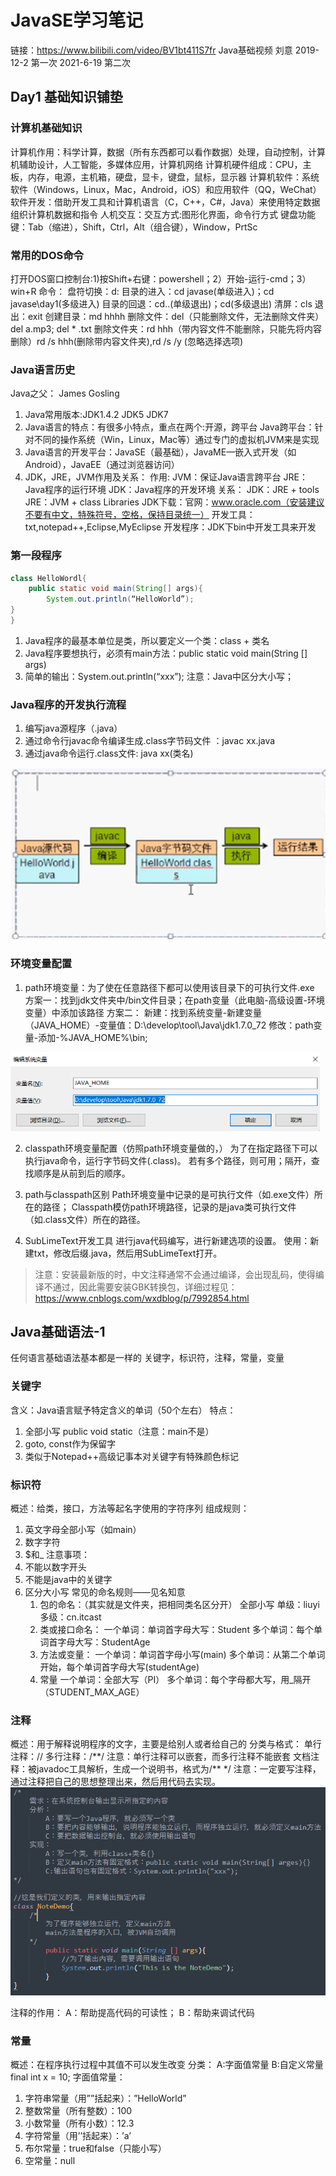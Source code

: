 # JavaSE学习笔记
链接：https://www.bilibili.com/video/BV1bt411S7fr
Java基础视频 刘意
2019-12-2 第一次 2021-6-19 第二次
## Day1 基础知识铺垫
### 计算机基础知识
计算机作用：科学计算，数据（所有东西都可以看作数据）处理，自动控制，计算机辅助设计，人工智能，多媒体应用，计算机网络
计算机硬件组成：CPU，主板，内存，电源，主机箱，硬盘，显卡，键盘，鼠标，显示器
计算机软件：系统软件（Windows，Linux，Mac，Android，iOS）和应用软件（QQ，WeChat）
软件开发：借助开发工具和计算机语言（C，C++，C#，Java）来使用特定数据组织计算机数据和指令
人机交互：交互方式:图形化界面，命令行方式
键盘功能键：Tab（缩进），Shift，Ctrl，Alt（组合键），Window，PrtSc
### 常用的DOS命令
打开DOS窗口控制台:1)按Shift+右键：powershell；2）开始-运行-cmd；3）win+R
命令：
盘符切换：d:
目录的进入：cd javase(单级进入)；cd javase\day1(多级进入)
目录的回退：cd..(单级退出)；cd\(多级退出)
清屏：cls
退出：exit
创建目录：md hhhh
删除文件：del（只能删除文件，无法删除文件夹） del a.mp3; del * .txt
删除文件夹：rd hhh（带内容文件不能删除，只能先将内容删除）rd /s hhh(删除带内容文件夹),rd /s /y (忽略选择选项)
### Java语言历史
Java之父： James Gosling
1. Java常用版本:JDK1.4.2		JDK5		JDK7
2. Java语言的特点：有很多小特点，重点在两个:开源，跨平台
Java跨平台：针对不同的操作系统（Win，Linux，Mac等）通过专门的虚拟机JVM来是实现
3. Java语言的开发平台：JavaSE（最基础），JavaME—嵌入式开发（如Android），JavaEE（通过浏览器访问）
4. JDK，JRE，JVM作用及关系：
作用:
JVM：保证Java语言跨平台
JRE：Java程序的运行环境
JDK：Java程序的开发环境
关系：
JDK：JRE + tools
JRE：JVM + class Libraries
JDK下载：官网：www.oracle.com（安装建议不要有中文，特殊符号，空格，保持目录统一）
开发工具：txt,notepad++,Eclipse,MyEclipse
开发程序：JDK下bin中开发工具来开发
### 第一段程序
```java
class HelloWordl{
	public static void main(String[] args){
		System.out.println(“HelloWorld”);
}
}
```

1. Java程序的最基本单位是类，所以要定义一个类：class + 类名
2. Java程序要想执行，必须有main方法：public static void main(String [] args)
3. 简单的输出：System.out.println(“xxx”);
   注意：Java中区分大小写；
### Java程序的开发执行流程
1. 编写java源程序（.java）
2. 通过命令行javac命令编译生成.class字节码文件 ：javac xx.java
3. 通过java命令运行.class文件: java xx(类名)
<img src="pic\JavaDevelop.png" alt="JavaDevelop"  />

### 环境变量配置
1. path环境变量：为了使在任意路径下都可以使用该目录下的可执行文件.exe
方案一：找到jdk文件夹中/bin文件目录；在path变量（此电脑-高级设置-环境变量）中添加该路径
方案二：
新建：找到系统变量-新建变量（JAVA_HOME）-变量值：D:\develop\tool\Java\jdk1.7.0_72
修改：path变量-添加-%JAVA_HOME%\bin;
<img src="pic\JavaHome.png" alt="JavaHome"  />

2. classpath环境变量配置（仿照path环境变量做的，）
	为了在指定路径下可以执行java命令，运行字节码文件(.class)。
	若有多个路径，则可用；隔开，查找顺序是从前到后的顺序。
	
3. path与classpath区别
	Path环境变量中记录的是可执行文件（如.exe文件）所在的路径；
	Classpath模仿path环境路径，记录的是java类可执行文件（如.class文件）所在的路径。
	
4. SubLimeText开发工具
    进行java代码编写，进行新建选项的设置。
    使用：新建txt，修改后缀.java，然后用SubLimeText打开。

> 注意：安装最新版的时，中文注释通常不会通过编译，会出现乱码，使得编译不通过，因此需要安装GBK转换包，详细过程见：https://www.cnblogs.com/wxdblog/p/7992854.html


## Java基础语法-1
任何语言基础语法基本都是一样的
关键字，标识符，注释，常量，变量
### 关键字
含义：Java语言赋予特定含义的单词（50个左右）
特点：
1. 全部小写 	public void static（注意：main不是）
2. goto, const作为保留字
3. 类似于Notepad++高级记事本对关键字有特殊颜色标记
### 标识符
概述：给类，接口，方法等起名字使用的字符序列
组成规则：
1. 英文字母全部小写（如main）
2. 数字字符
3. $和\_ 
注意事项：
1. 不能以数字开头
2. 不能是java中的关键字
3. 区分大小写
	常见的命名规则——见名知意
	1.  包的命名：（其实就是文件夹，把相同类名区分开）
		全部小写
		单级：liuyi
		多级：cn.itcast
	2. 类或接口命名：
		一个单词：单词首字母大写：Student
		多个单词：每个单词首字母大写：StudentAge
	3. 方法或变量：
		一个单词：单词首字母小写(main)
		多个单词：从第二个单词开始，每个单词首字母大写(studentAge)
	4. 常量
		一个单词：全部大写（PI）
		多个单词：每个字母都大写，用\_隔开（STUDENT\_MAX\_AGE）

### 注释
概述：用于解释说明程序的文字，主要是给别人或者给自己的
分类与格式：
单行注释：// 
多行注释：/\*\*/
注意：单行注释可以嵌套，而多行注释不能嵌套
文档注释：被javadoc工具解析，生成一个说明书，格式为/\*\* \*/
注意：一定要写注释，通过注释把自己的思想整理出来，然后用代码去实现。
<img src="pic\note.png" alt="Note"  />

注释的作用：
	A：帮助提高代码的可读性；
	B：帮助来调试代码
### 常量
概述：在程序执行过程中其值不可以发生改变
分类：
	A:字面值常量
	B:自定义常量
		final int x = 10;
字面值常量：
1. 字符串常量（用””括起来）：”HelloWorld”
2. 整数常量（所有整数）：100
3. 小数常量（所有小数）：12.3
4. 字符常量（用’’括起来）：’a’
5. 布尔常量：true和false（只能小写）
6. 空常量：null

